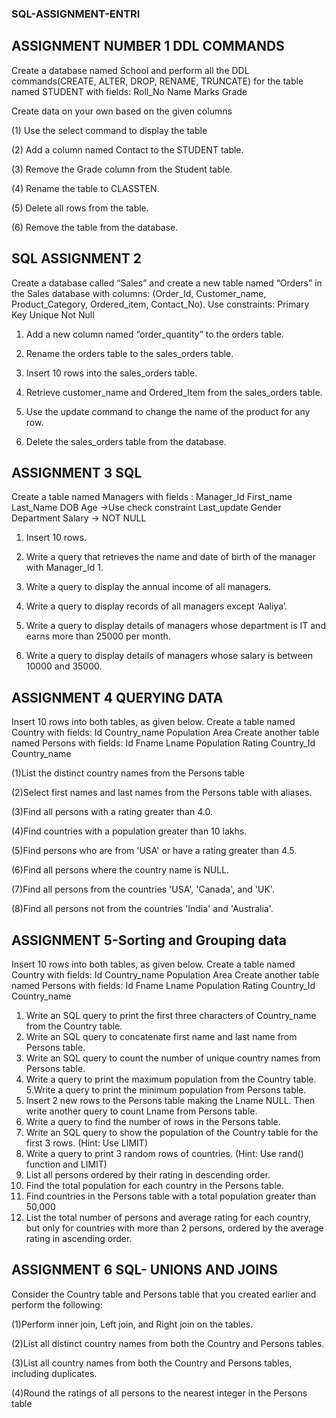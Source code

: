 ### SQL-ASSIGNMENT-ENTRI
## ASSIGNMENT NUMBER 1 DDL COMMANDS

Create a database named School and perform all the DDL commands(CREATE, ALTER, DROP, RENAME, TRUNCATE) for the table named STUDENT with fields: Roll_No Name Marks Grade 

Create data on your own based on the given columns 

(1) Use the select command to display the table

(2) Add a column named Contact to the STUDENT table.

 (3) Remove the Grade column from the Student table.

 (4) Rename the table to CLASSTEN.

 (5) Delete all rows from the table.

 (6) Remove the table from the database.

 ## SQL ASSIGNMENT 2

Create a database called “Sales” and create a new table named “Orders” in the Sales database with columns: (Order_Id, Customer_name, Product_Category, Ordered_item, Contact_No).
Use constraints: Primary Key Unique Not Null 

1. Add a new column named “order_quantity” to the orders table. 

2. Rename the orders table to the sales_orders table. 

3. Insert 10 rows into the sales_orders table.

4. Retrieve customer_name and Ordered_Item from the sales_orders table. 

5. Use the update command to change the name of the product for any row. 

6. Delete the sales_orders table from the database.

 ## ASSIGNMENT 3 SQL

Create a table named Managers with fields : Manager_Id First_name Last_Name DOB Age ->Use check constraint Last_update Gender Department Salary -> NOT NULL

 1. Insert 10 rows. 

2. Write a query that retrieves the name and date of birth of the manager with Manager_Id 1. 

3. Write a query to display the annual income of all managers. 

4. Write a query to display records of all managers except ‘Aaliya’.

 5. Write a query to display details of managers whose department is IT and earns more than 25000 per month. 

6. Write a query to display details of managers whose salary is between 10000 and 35000.

## ASSIGNMENT 4 QUERYING DATA


Insert 10 rows into both tables, as given below.
 Create a table named Country with fields: Id Country_name Population Area
 Create another table named Persons with fields: Id Fname Lname Population Rating Country_Id Country_name

 (1)List the distinct country names from the Persons table 

(2)Select first names and last names from the Persons table with aliases.

 (3)Find all persons with a rating greater than 4.0. 

(4)Find countries with a population greater than 10 lakhs.

 (5)Find persons who are from 'USA' or have a rating greater than 4.5. 

(6)Find all persons where the country name is NULL.

 (7)Find all persons from the countries 'USA', 'Canada', and 'UK'. 

(8)Find all persons not from the countries 'India' and 'Australia'.


## ASSIGNMENT 5-Sorting and Grouping data
Insert 10 rows into both tables, as given below. Create a table named Country with fields: Id Country_name Population Area Create another table named Persons with fields: Id Fname Lname Population Rating Country_Id Country_name 
 1. Write an SQL query to print the first three characters of Country_name from the Country table.
 2.  Write an SQL query to concatenate first name and last name from Persons table.
 3.  Write an SQL query to count the number of unique country names from Persons table.
 4.   Write a query to print the maximum population from the Country table.
 5.Write a query to print the minimum population from Persons table.
 6. Insert 2 new rows to the Persons table making the Lname NULL. Then write another query to count Lname from Persons table.
 7. Write a query to find the number of rows in the Persons table.
 8. Write an SQL query to show the population of the Country table for the first 3 rows. (Hint: Use LIMIT)
 9. Write a query to print 3 random rows of countries. (Hint: Use rand() function and LIMIT)
 10. List all persons ordered by their rating in descending order.
 11. Find the total population for each country in the Persons table.
 12. Find countries in the Persons table with a total population greater than 50,000
 13. List the total number of persons and average rating for each country, but only for countries with more than 2 persons, ordered by the average rating in ascending order.

## ASSIGNMENT 6 SQL- UNIONS AND JOINS

Consider the Country table and Persons table that you created earlier and perform the following:

 (1)Perform inner join, Left join, and Right join on the tables. 

(2)List all distinct country names from both the Country and Persons tables.

 (3)List all country names from both the Country and Persons tables, including duplicates.

 (4)Round the ratings of all persons to the nearest integer in the Persons table



